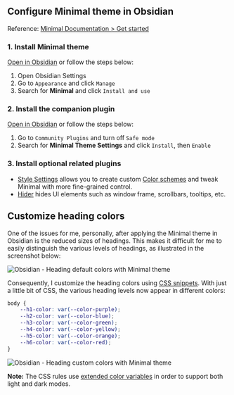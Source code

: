## Configure Minimal theme in Obsidian

Reference: [Minimal Documentation > Get started](https://minimal.guide/home#Get+started)

### 1. Install Minimal theme 

[Open in Obsidian](obsidian://show-theme?name=Minimal) or follow the steps below:

1. Open Obsidian Settings
2. Go to `Appearance` and click `Manage`
3. Search for **Minimal** and click `Install and use`

### 2. Install the companion plugin 

[Open in Obsidian](obsidian://show-plugin?id=obsidian-minimal-settings) or follow the steps below:

1. Go to `Community Plugins` and turn off `Safe mode`
2. Search for **Minimal Theme Settings** and click `Install`, then `Enable`

### 3. Install optional related plugins 

- [Style Settings](https://minimal.guide/plugins/style-settings) allows you to create custom [Color schemes](https://minimal.guide/features/color-schemes) and tweak Minimal with more fine-grained control.
- [Hider](https://minimal.guide/plugins/hider) hides UI elements such as window frame, scrollbars, tooltips, etc.

## Customize heading colors

One of the issues for me, personally, after applying the Minimal theme in Obsidian is the reduced sizes of headings. This makes it difficult for me to easily distinguish the various levels of headings, as illustrated in the screenshot below:

![Obsidian - Heading default colors with Minimal theme](https://i.imgur.com/XWrqOyc.png)

Consequently, I customize the heading colors using [CSS snippets](https://help.obsidian.md/Extending+Obsidian/CSS+snippets). With just a little bit of CSS, the various heading levels now appear in different colors:

```css
body {
    --h1-color: var(--color-purple);
    --h2-color: var(--color-blue);
    --h3-color: var(--color-green);
    --h4-color: var(--color-yellow);
    --h5-color: var(--color-orange);
    --h6-color: var(--color-red);
}
```

![Obsidian - Heading custom colors with Minimal theme](https://i.imgur.com/W18v6eE.png)

**Note:** The CSS rules use [extended color variables](https://docs.obsidian.md/Reference/CSS+variables/Foundations/Colors#Extended+colors) in order to support both light and dark modes.